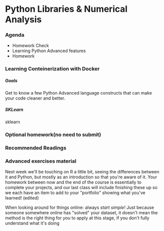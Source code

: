 
# Python Libraries & Numerical Analysis

### Agenda
* Homework Check
* Learning Python Advanced features
* Homework

### Learning Conteinerization with Docker

##### Goals
Get to know a few Python Advanced language constructs that can make your code cleaner and better.

##### SKLearn

sklearn

### Optional homework(no need to submit)

### Recommended Readings

### Advanced exercises material

Next week we'll be touching on R a little bit, seeing the differences between it and Python, but mostly as an introduction so that you're aware of it. Your homework between now and the end of the course is essentially to complete your projects, and our last class will include finishing these up so we each have an item to add to your "portfolio" showing what you've learned! (edited) 

When looking around for things online: always *start simple*! Just because someone somewhere online has "solved" your dataset, it doesn't mean the method is the right thing for _you_ to apply at this stage, if you don't fully understand what it's doing